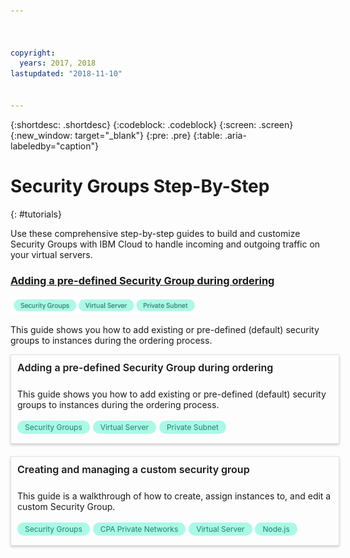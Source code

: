 ```yaml
---



copyright:
  years: 2017, 2018
lastupdated: "2018-11-10"


---
```


{:shortdesc: .shortdesc}
{:codeblock: .codeblock}
{:screen: .screen}
{:new_window: target="_blank"}
{:pre: .pre}
{:table: .aria-labeledby="caption"}

# Security Groups Step-By-Step
{: #tutorials}

Use these comprehensive step-by-step guides to build and customize Security Groups with IBM Cloud to handle incoming and outgoing traffic on your virtual servers. 

### [Adding a pre-defined Security Group during ordering](add-existing-sg.html)
<img src="images/tutorial-reqs.png" alt="drawing" style="width: 300px;"/>

This guide shows you how to add existing or pre-defined (default) security groups to instances during the ordering process.


<style>
    .solutionBox {
        margin: 0 10px 20px 0 !important;
        padding: 10px !important;
        width: 100% !important;
        border: 1px #dfe3e6 solid !important;
        box-shadow: 0px 2px 4px 0px rgba(0,0,0,0.2) !important;
    }
    .solutionBoxContainer {
    }
    .solutionBoxTitle {
      margin: 0rem !important;
      font-size: 16px !important;
      margin-bottom: 10px !important;
      font-weight: 600 !important;
    }
    .tag-filter.category {
        background: #aaf9e6 !important;
        color: #238070 !important;
    }
    .tag-filter {
        padding: 3px 12px !important;
        font-size: 12px !important;
        margin-right: 1px !important;
        border-radius: 10px !important;
        white-space: nowrap !important;
        line-height: 1.8rem !important;
    }
    .solutionBoxDescription {
        display:flex !important;
        flex-wrap: wrap !important;
    }
   .solutionBoxTitle a {
      text-decoration-line:none !important;
    }
    .descriptionContainer {
        flex-grow: 1 !important;
        width: 200px !important;
    }
    .architectureDiagramContainer {
        width: 300px !important;
        padding: 0 10px !important;
    }
    .architectureDiagram {
        max-height: 200px !important;
        padding: 5px !important;
    }
</style>

<div class = "solutionBox">
        <h3 id="scalable-webapp-kubernetes.html" class="solutionBoxTitle">
            <a href = "add-existing-sg.html">Adding a pre-defined Security Group during ordering</a>
        </h3>
        <div class="solutionBoxDescription">
            <div class="descriptionContainer">
                <p>This guide shows you how to add existing or pre-defined (default) security groups to instances during the ordering process.</p>
                    <span class="tag-filter category">Security Groups</span>
                    <span class="tag-filter category">Virtual Server</span>
                    <span class="tag-filter category">Private Subnet</span>
    </div>
  </div>
  </div>

<div class = "solutionBoxContainer">
    <div class = "solutionBox">
        <h3 id="custom-security-group.html" class="solutionBoxTitle">
            <a href = "custom-security-group.html">Creating and managing a custom security group</a>
        </h3>
        <div class="solutionBoxDescription">
            <div class="descriptionContainer">
                <p>This guide is a walkthrough of how to create, assign instances to, and edit a custom Security Group.</p>
                 <span class="tag-filter category">Security Groups</span>
                 <span class="tag-filter category">CPA Private Networks</span>
                 <span class="tag-filter category">Virtual Server</span>
                 <span class="tag-filter category">Node.js</span>
    </div>
 </div>
 </div>
    </div>
